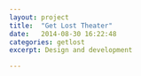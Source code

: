 ```yaml
---
layout: project
title:  "Get Lost Theater"
date:   2014-08-30 16:22:48
categories: getlost
excerpt: Design and development

---
```

